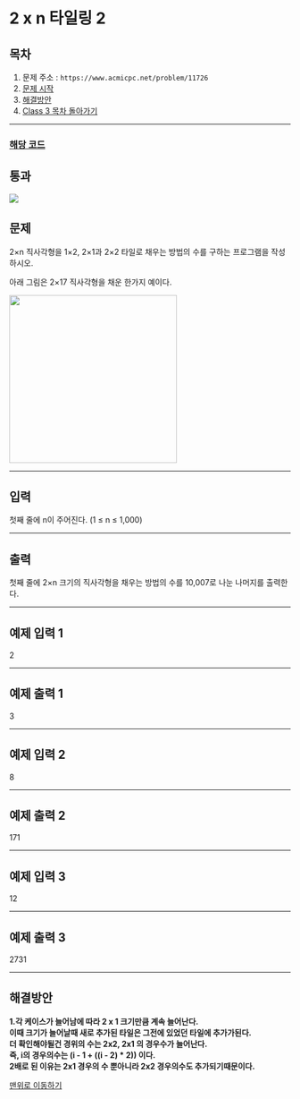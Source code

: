# 2 x n 타일링 2

## 목차

1. 문제 주소 : `https://www.acmicpc.net/problem/11726`
2. [문제 시작](#문제)
3. [해결방안](#해결방안)
4. [Class 3 목차 돌아가기](../README.md)
___

### [해당 코드](./이xN타일링2.java)

## 통과

<img src="https://github.com/user-attachments/assets/c9d908ae-4751-4cf3-bd92-8b74d2523ab9">

## 문제

2×n 직사각형을 1×2, 2×1과 2×2 타일로 채우는 방법의 수를 구하는 프로그램을 작성하시오.

아래 그림은 2×17 직사각형을 채운 한가지 예이다.

<img src="https://github.com/user-attachments/assets/1cef5c71-01c6-401d-aacf-3aea597de38d" width=300>

___

## 입력

첫째 줄에 n이 주어진다. (1 ≤ n ≤ 1,000)

___

## 출력

첫째 줄에 2×n 크기의 직사각형을 채우는 방법의 수를 10,007로 나눈 나머지를 출력한다.

___

## 예제 입력 1

2

---

## 예제 출력 1

3

---

## 예제 입력 2

8

---

## 예제 출력 2

171

---

## 예제 입력 3

12

---

## 예제 출력 3

2731

---

## 해결방안
**1.각 케이스가 늘어남에 따라 2 x 1 크기만큼 계속 늘어난다.** <br>
**이때 크기가 늘어날때 새로 추가된 타일은 그전에 있었던 타일에 추가가된다.**<br>
**더 확인해야될건 경위의 수는 2x2, 2x1 의 경우수가 늘어난다.**<br>
**즉, i의 경우의수는 (i - 1 + ((i - 2) * 2)) 이다.**<br>
**2배로 된 이유는 2x1 경우의 수 뿐아니라 2x2 경우의수도 추가되기때문이다.**<br>

[맨위로 이동하기](#2-x-n-타일링-2)